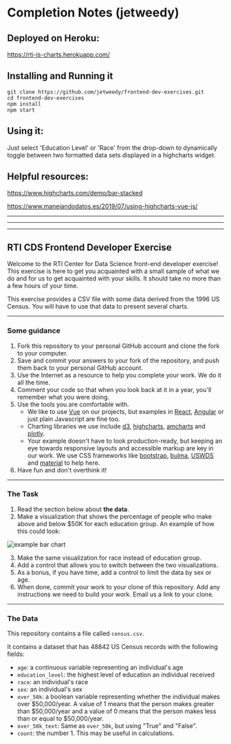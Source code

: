 
# Completion Notes (jetweedy)

## Deployed on Heroku:

https://rti-js-charts.herokuapp.com/

## Installing and Running it

```
git clone https://github.com/jetweedy/frontend-dev-exercises.git
cd frontend-dev-exercises
npm install
npm start
```
## Using it:

Just select 'Education Level' or 'Race' from the drop-down to dynamically toggle between two formatted data sets displayed in a highcharts widget.


## Helpful resources:

https://www.highcharts.com/demo/bar-stacked

https://www.manejandodatos.es/2019/07/using-highcharts-vue-js/


-------------------------------
-------------------------------
-------------------------------

## RTI CDS Frontend Developer Exercise

Welcome to the RTI Center for Data Science front-end developer exercise! This exercise is here to get you acquainted with a small sample of what we do and for us to get acquainted with your skills. It should take no more than a few hours of your time.

This exercise provides a CSV file with some data derived from the 1996 US Census. You will have to use that data to present several charts.

----

### Some guidance

1. Fork this repository to your personal GitHub account and clone the fork to your computer.
2. Save and commit your answers to your fork of the repository, and push them back to your personal GitHub account.
3. Use the Internet as a resource to help you complete your work. We do it all the time.
4. Comment your code so that when you look back at it in a year, you'll remember what you were doing.
5. Use the tools you are comfortable with.
   - We like to use [Vue](https://vuejs.org/) on our projects, but examples in [React](https://reactjs.org/), [Angular](https://angular.io/) or just plain Javascript are fine too.
   - Charting libraries we use include [d3](https://d3js.org/), [highcharts](https://www.highcharts.com/), [amcharts](https://www.amcharts.com/) and [plotly](https://plotly.com/).
   - Your example doesn't have to look production-ready, but keeping an eye towards responsive layouts and accessible markup are key in our work. We use CSS frameworks like [bootstrap](https://getbootstrap.com/), [bulma](https://bulma.io/), [USWDS](https://designsystem.digital.gov/) and [material](https://material.io/) to help here.
6. Have fun and don't overthink it!

----

### The Task

1. Read the section below about **the data**.
2. Make a visualization that shows the percentage of people who make above and below $50K for each education group. An example of how this could look:

  ![example bar chart](example.png)

3. Make the same visualization for race instead of education group.
4. Add a control that allows you to switch between the two visualizations.
5. As a bonus, if you have time, add a control to limit the data by sex or age.
6. When done, commit your work to your clone of this repository. Add any instructions we need to build your work. Email us a link to your clone.

----

### The Data

This repository contains a file called `census.csv`. 

It contains a dataset that has 48842 US Census records with the following fields:

- `age`: a continuous variable representing an individual's age
- `education_level`: the highest level of education an individual received
- `race`: an individual's race
- `sex`: an individual's sex
- `over_50k`: a boolean variable representing whether the individual makes over $50,000/year. A value of 1 means that the person makes greater than $50,000/year and a value of 0 means that the person makes less than or equal to $50,000/year.
- `over_50k_text`: Same as `over_50k`, but using "True" and "False".
- `count`: the number 1. This may be useful in calculations.